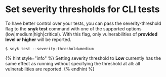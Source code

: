 # Set severity thresholds for CLI tests

To have better control over your tests, you can pass the severity-threshold flag to the **snyk test** command with one of the supported options \(low\|medium\|high\|critical\). With this flag, only vulnerabilities of **provided level or higher** will be reported.

```text
$ snyk test --severity-threshold=medium
```

{% hint style="info" %}
Setting severity threshold to **Low** currently has the same effect as running without specifying the threshold at all: all vulnerabilities are reported.
{% endhint %}



